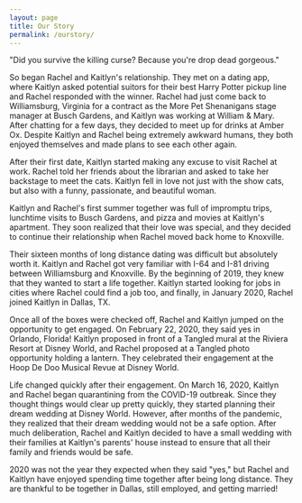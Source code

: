 ```yaml
---
layout: page
title: Our Story
permalink: /ourstory/
---
```


"Did you survive the killing curse? Because you're drop dead gorgeous."

So began Rachel and Kaitlyn's relationship. They met on a dating app, where Kaitlyn asked potential suitors for their best Harry Potter pickup line and Rachel responded with the winner. Rachel had just come back to Williamsburg, Virginia for a contract as the More Pet Shenanigans stage manager at Busch Gardens, and Kaitlyn was working at William & Mary. After chatting for a few days, they decided to meet up for drinks at Amber Ox. Despite Kaitlyn and Rachel being extremely awkward humans, they both enjoyed themselves and made plans to see each other again.

After their first date, Kaitlyn started making any excuse to visit Rachel at work. Rachel told her friends about the librarian and asked to take her backstage to meet the cats. Kaitlyn fell in love not just with the show cats, but also with a funny, passionate, and beautiful woman.

Kaitlyn and Rachel's first summer together was full of impromptu trips, lunchtime visits to Busch Gardens, and pizza and movies at Kaitlyn's apartment. They soon realized that their love was special, and they decided to continue their relationship when Rachel moved back home to Knoxville.

Their sixteen months of long distance dating was difficult but absolutely worth it. Kaitlyn and Rachel got very familiar with I-64 and I-81 driving between Williamsburg and Knoxville. By the beginning of 2019, they knew that they wanted to start a life together. Kaitlyn started looking for jobs in cities where Rachel could find a job too, and finally, in January 2020, Rachel joined Kaitlyn in Dallas, TX.

Once all of the boxes were checked off, Rachel and Kaitlyn jumped on the opportunity to get engaged. On February 22, 2020, they said yes in Orlando, Florida! Kaitlyn proposed in front of a Tangled mural at the Riviera Resort at Disney World, and Rachel proposed at a Tangled photo opportunity holding a lantern. They celebrated their engagement at the Hoop De Doo Musical Revue at Disney World. 

Life changed quickly after their engagement. On March 16, 2020, Kaitlyn and Rachel began quarantining from the COVID-19 outbreak. Since they thought things would clear up pretty quickly, they started planning their dream wedding at Disney World. However, after months of the pandemic, they realized that their dream wedding would not be a safe option. After much deliberation, Rachel and Kaitlyn decided to have a small wedding with their families at Kaitlyn's parents' house instead to ensure that all their family and friends would be safe.

2020 was not the year they expected when they said "yes," but Rachel and Kaitlyn have enjoyed spending time together after being long distance. They are thankful to be together in Dallas, still employed, and getting married!